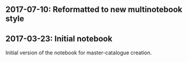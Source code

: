 ## 2017-07-10: Reformatted to new multinotebook style

## 2017-03-23: Initial notebook

Initial version of the notebook for master-catalogue creation.


